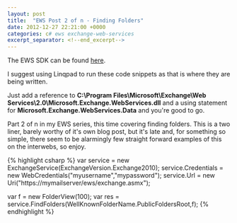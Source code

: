 ```yaml
---
layout: post
title:  "EWS Post 2 of n - Finding Folders"
date: 2012-12-27 22:21:00 +0000
categories: c# ews exchange-web-services
excerpt_separator: <!--end_excerpt-->
---
```


The EWS SDK can be found [here](http://download.microsoft.com/download/8/2/5/825231AC-D373-45D4-A644-7AF12340C815/EwsManagedApi.msi).

I suggest using Linqpad to run these code snippets as that is where they are being written.
<!--end_excerpt-->
Just add a reference to **C:\Program Files\Microsoft\Exchange\Web Services\2.0\Microsoft.Exchange.WebServices.dll** and a using statement for **Microsoft.Exchange.WebServices.Data** and you're good to go.

Part 2 of n in my EWS series, this time covering finding folders. This is a two liner, barely worthy of it's own blog post, but it's late and, for something so simple, there seem to be alarmingly few straight forward examples of this on the interwebs, so enjoy.

{% highlight csharp %}
var service = new ExchangeService(ExchangeVersion.Exchange2010);
service.Credentials = new WebCredentials("myusername","mypassword");
service.Url = new Uri("https://mymailserver/ews/exchange.asmx");

var f = new FolderView(100);
var res = service.FindFolders(WellKnownFolderName.PublicFoldersRoot,f);
{% endhighlight %}
